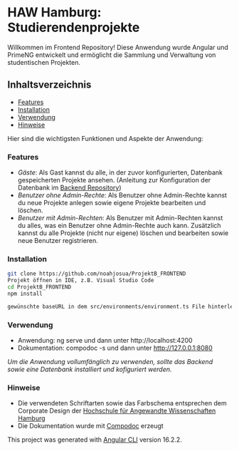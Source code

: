 # HAW Hamburg: Studierendenprojekte 

Willkommen im Frontend Repository! 
Diese Anwendung wurde Angular und PrimeNG entwickelt und ermöglicht die Sammlung und Verwaltung von studentischen Projekten. 

## Inhaltsverzeichnis
- [Features](#features)
- [Installation](#installation)
- [Verwendung](#verwendung)
- [Hinweise](#hinweise)


Hier sind die wichtigsten Funktionen und Aspekte der Anwendung:
### Features
- *Gäste*: Als Gast kannst du alle, in der zuvor konfigurierten, Datenbank gespeicherten Projekte ansehen. (Anleitung zur Konfiguration der Datenbank im [Backend Repository](https://github.com/noahjosua/ProjektB_BACKEND))
- *Benutzer ohne Admin-Rechte*: Als Benutzer ohne Admin-Rechte kannst du neue Projekte anlegen sowie eigene Projekte bearbeiten und löschen.
- *Benutzer mit Admin-Rechten*: Als Benutzer mit Admin-Rechten kannst du alles, was ein Benutzer ohne Admin-Rechte auch kann. Zusätzlich kannst du alle Projekte (nicht nur eigene) löschen und bearbeiten sowie neue Benutzer registrieren. 

### Installation
```bash
git clone https://github.com/noahjosua/ProjektB_FRONTEND
Projekt öffnen in IDE, z.B. Visual Studio Code
cd ProjektB_FRONTEND
npm install

gewünschte baseURL in dem src/environments/environment.ts File hinterlegen. Der in der hier angegebenen baseURL verwendete Port muss mit dem, im Backend .env File hinterlegten, Port übereinstimmen! 
```

### Verwendung
- Anwendung: ng serve und dann unter http://localhost:4200
- Dokumentation: compodoc -s und dann unter http://127.0.0.1:8080

*Um die Anwendung vollumfänglich zu verwenden, sollte das Backend sowie eine Datenbank installiert und kofiguriert werden.*

### Hinweise
- Die verwendeten Schriftarten sowie das Farbschema entsprechen dem Corporate Design der [Hochschule für Angewandte Wissenschaften Hamburg](https://www.haw-hamburg.de/hochschule/hochschuleinheiten/presse-und-kommunikation/corporate-design/)
- Die Dokumentation wurde mit [Compodoc](https://compodoc.app/) erzeugt


This project was generated with [Angular CLI](https://github.com/angular/angular-cli) version 16.2.2.